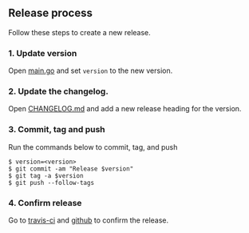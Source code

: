 ## Release process

Follow these steps to create a new release.

### 1. Update version

Open [main.go](./cmd/httpreq/main.go) and set `version` to the new version.

### 2. Update the changelog.

Open [CHANGELOG.md](./CHANGELOG.md) and add a new release heading for the version.

### 3. Commit, tag and push

Run the commands below to commit, tag, and push

```shell
$ version=<version>
$ git commit -am "Release $version"
$ git tag -a $version
$ git push --follow-tags
```

### 4. Confirm release

Go to [travis-ci](https://travis-ci.org/lunjon/httpreq) and [github](https://github.com/lunjon/httpreq/releases) to confirm the release.

